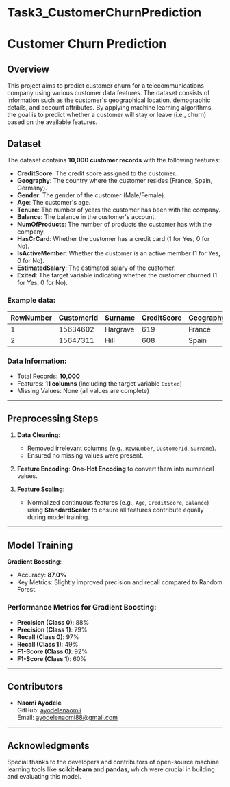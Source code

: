 # Task3_CustomerChurnPrediction

# Customer Churn Prediction

## Overview

This project aims to predict customer churn for a telecommunications company using various customer data features. The dataset consists of information such as the customer's geographical location, demographic details, and account attributes. By applying machine learning algorithms, the goal is to predict whether a customer will stay or leave (i.e., churn) based on the available features.

## Dataset

The dataset contains **10,000 customer records** with the following features:
- **CreditScore**: The credit score assigned to the customer.
- **Geography**: The country where the customer resides (France, Spain, Germany).
- **Gender**: The gender of the customer (Male/Female).
- **Age**: The customer's age.
- **Tenure**: The number of years the customer has been with the company.
- **Balance**: The balance in the customer's account.
- **NumOfProducts**: The number of products the customer has with the company.
- **HasCrCard**: Whether the customer has a credit card (1 for Yes, 0 for No).
- **IsActiveMember**: Whether the customer is an active member (1 for Yes, 0 for No).
- **EstimatedSalary**: The estimated salary of the customer.
- **Exited**: The target variable indicating whether the customer churned (1 for Yes, 0 for No).

### Example data:
| RowNumber | CustomerId | Surname  | CreditScore | Geography | Gender | Age | Tenure | Balance | NumOfProducts | HasCrCard | IsActiveMember | EstimatedSalary | Exited |
|-----------|------------|----------|-------------|-----------|--------|-----|--------|---------|---------------|-----------|----------------|-----------------|--------|
| 1         | 15634602   | Hargrave | 619         | France    | Female | 42  | 2      | 0.00    | 1             | 1         | 1              | 101348.88       | 1      |
| 2         | 15647311   | Hill     | 608         | Spain     | Female | 41  | 1      | 83807.86| 1             | 0         | 1              | 112542.58       | 0      |

### Data Information:
- Total Records: **10,000**
- Features: **11 columns** (including the target variable `Exited`)
- Missing Values: None (all values are complete)

---

## Preprocessing Steps

1. **Data Cleaning**:
   - Removed irrelevant columns (e.g., `RowNumber`, `CustomerId`, `Surname`).
   - Ensured no missing values were present.
   
2. **Feature Encoding**: **One-Hot Encoding** to convert them into numerical values.
   
3. **Feature Scaling**:
   - Normalized continuous features (e.g., `Age`, `CreditScore`, `Balance`) using **StandardScaler** to ensure all features contribute equally during model training.

---

## Model Training

 **Gradient Boosting**:
   - Accuracy: **87.0%**
   - Key Metrics: Slightly improved precision and recall compared to Random Forest.

### Performance Metrics for Gradient Boosting:
- **Precision (Class 0)**: 88%
- **Precision (Class 1)**: 79%
- **Recall (Class 0)**: 97%
- **Recall (Class 1)**: 49%
- **F1-Score (Class 0)**: 92%
- **F1-Score (Class 1)**: 60%

---


## Contributors

- **Naomi Ayodele**  
  GitHub: [ayodelenaomii](https://github.com/ayodelenaomii/ayodelenaomii)  
  Email: [ayodelenaomi88@gmail.com](mailto:ayodelenaomi88@gmail.com)

---

## Acknowledgments

Special thanks to the developers and contributors of open-source machine learning tools like **scikit-learn** and **pandas**, which were crucial in building and evaluating this model.

